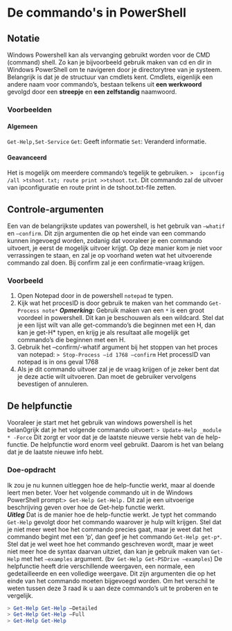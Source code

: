 # De commando's in PowerShell
## Notatie
Windows Powershell kan als vervanging gebruikt worden voor de CMD (command) shell.  Zo kan je bijvoorbeeld gebruik maken van cd en dir in Windows PowerShell om te navigeren door je directorytree van je systeem. Belangrijk is dat je de structuur van cmdlets kent. Cmdlets, eigenlijk een andere naam voor commando’s, bestaan telkens uit **een werkwoord** gevolgd door een **streepje** en **een zelfstandig** naamwoord.
### Voorbeelden
#### Algemeen 
`Get-Help,Set-Service`
`Get`: Geeft informatie `Set`: Veranderd informatie.
#### Geavanceerd
Het is mogelijk om meerdere commando’s tegelijk te gebruiken.
`>  ipconfig /all >tshoot.txt; route print >>tshoot.txt`.
Dit commando zal de uitvoer van ipconfiguratie en route print in de tshoot.txt-file zetten.

## Controle-argumenten
Een van de belangrijkste updates van powershell, is het gebruik van `–whatif` en `–confirm`. Dit zijn argumenten die op het einde van een commando kunnen ingevoegd worden, zodanig dat vooraleer je een commando uitvoert, je eerst de mogelijk uitvoer krijgt. Op deze manier kom je niet voor verrassingen te staan, en zal je op voorhand weten wat het uitvoerende commando zal doen. Bij confirm zal je een confirmatie-vraag krijgen.
### Voorbeeld
1. Open Notepad door in de powershell `notepad` te typen.
2. Kijk wat het procesID is door gebruik te maken van het commando `Get-Process note*`
***Opmerking:*** Gebruik maken van een  `*` is een groot voordeel in powershell. Dit kan je beschouwen als een wildcard. Stel dat je een lijst wilt van alle get-commando’s die beginnen met een H, dan kan je get-H* typen, en krijg je als resultaat alle mogelijk get commando’s die beginnen met een H.
3. Gebruik het –confirm/-whatif  argument bij het stoppen van het proces van notepad:
`> Stop-Process –id 1768 –confirm`
   Het processID van notepad is in ons geval 1768
4. Als je dit commando uitvoer zal je de vraag krijgen of je zeker bent dat je deze actie wilt uitvoeren. Dan moet de gebruiker vervolgens bevestigen of annuleren.

## De helpfunctie
Vooraleer je start met het gebruik van windows powershell is het belan0grijk dat je het volgende commando uitvoert:
`> Update-Help _module * -Force`
Dit zorgt er voor dat je de laatste nieuwe versie hebt van de help-functie. De helpfunctie word enorm veel gebruikt. Daarom is het van belang dat je de laatste nieuwe info hebt.
### Doe-opdracht
Ik zou je nu kunnen uitleggen hoe de help-functie werkt, maar al doende leert men beter. 
Voer het volgende commando uit in de Windows PowerShell prompt:`> Get-Help Get-Help.`
Dit zal je een uitvoerige beschrijving geven over hoe de Get-help functie werkt.  
***Uitleg*** Dat is de manier hoe de help-functie werkt. Je typt het commando `Get-Help` gevolgt door het commando waarover je hulp wilt krijgen. 
Stel dat je niet meer weet hoe het commando precies gaat, maar je weet dat het commando begint met een ‘p’, dan geef je het commando `Get-Help get-p*`. Stel dat je wel weet hoe het commando geschreven wordt, maar je weet niet meer hoe de syntax daarvan uitziet, dan kan je gebruik maken van `Get-Help` met het  `–examples` argument. (bv` Get-Help Get-PSDrive –examples`)
De helpfunctie heeft drie verschillende weergaven, een normale, een gedetailleerde en een volledige weergave. Dit zijn argumenten die op het einde van het commando moeten bijgevoegd worden. Om het verschil te weten tussen deze 3 raad ik u aan deze commando’s uit te proberen en te vergelijk.
```PowerShell
> Get-Help Get-Help –Detailed
> Get-Help Get-Help –Full
> Get-Help Get-Help 
```
